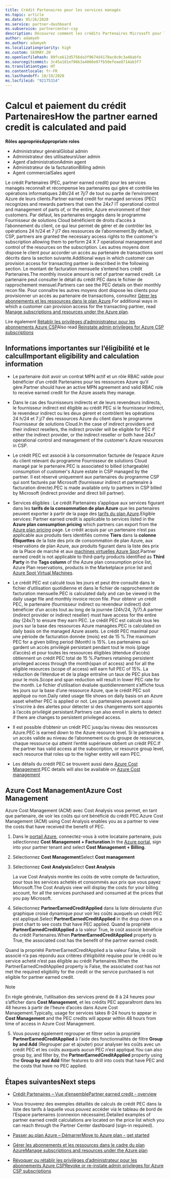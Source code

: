 ```yaml
---
title: Crédit Partenaires pour les services managés
ms.topic: article
ms.date: 05/26/2020
ms.service: partner-dashboard
ms.subservice: partnercenter-csp
description: Découvrez comment les crédits Partenaires Microsoft pour les services managés sont calculés et payés, et comment vérifier que vous êtes éligible.
author: adamyeh
ms.author: adamyeh
ms.localizationpriority: high
ms.custom: SEOMAY.20
ms.openlocfilehash: 89fce612d5756da3f9674d4170ac8c0c3a48abfe
ms.sourcegitcommit: 3c45a181ef86b3a4866e97fb50efeae8714ab3f7
ms.translationtype: HT
ms.contentlocale: fr-FR
ms.lasthandoff: 10/19/2020
ms.locfileid: "92175314"
---
```

# <a name="how-the-partner-earned-credit-is-calculated-and-paid"></a><span data-ttu-id="7d004-103">Calcul et paiement du crédit Partenaires</span><span class="sxs-lookup"><span data-stu-id="7d004-103">How the partner earned credit is calculated and paid</span></span>

<span data-ttu-id="7d004-104">**Rôles appropriés**</span><span class="sxs-lookup"><span data-stu-id="7d004-104">**Appropriate roles**</span></span>

- <span data-ttu-id="7d004-105">Administrateur général</span><span class="sxs-lookup"><span data-stu-id="7d004-105">Global admin</span></span>
- <span data-ttu-id="7d004-106">Administrateur des utilisateurs</span><span class="sxs-lookup"><span data-stu-id="7d004-106">User admin</span></span>
- <span data-ttu-id="7d004-107">Agent d’administration</span><span class="sxs-lookup"><span data-stu-id="7d004-107">Admin agent</span></span>
- <span data-ttu-id="7d004-108">Administrateur de la facturation</span><span class="sxs-lookup"><span data-stu-id="7d004-108">Billing admin</span></span>
- <span data-ttu-id="7d004-109">Agent commercial</span><span class="sxs-lookup"><span data-stu-id="7d004-109">Sales agent</span></span>

<span data-ttu-id="7d004-110">Le crédit Partenaires (PEC, partner earned credit) pour les services managés reconnaît et récompense les partenaires qui gère et contrôle les opérations informatiques 24h/24 et 7j/7 de tout ou partie de l’environnent Azure de leurs clients.</span><span class="sxs-lookup"><span data-stu-id="7d004-110">Partner earned credit for managed services (PEC) recognizes and rewards partners that own the 24x7 IT operational control and management of parts of, or the entire, Azure environment of their customers.</span></span> <span data-ttu-id="7d004-111">Par défaut, les partenaires engagés dans le programme Fournisseur de solutions Cloud bénéficient de droits d’accès à l’abonnement du client, ce qui leur permet de gérer et de contrôler les opérations 24 h/24 et 7 j/7 des ressources de l’abonnement.</span><span class="sxs-lookup"><span data-stu-id="7d004-111">By default, in CSP, partners are granted the necessary access rights to the customer's subscription allowing them to perform 24 X 7 operational management and control of the resources on the subscription.</span></span> <span data-ttu-id="7d004-112">Les autres moyens dont dispose le client pour accorder un accès au partenaire de transactions sont décrits dans la section suivante.</span><span class="sxs-lookup"><span data-stu-id="7d004-112">Additional ways in which customer can provision access for transacting partner is described in the following section.</span></span> <span data-ttu-id="7d004-113">Le montant de facturation mensuelle s’entend hors crédit Partenaires.</span><span class="sxs-lookup"><span data-stu-id="7d004-113">The monthly invoice amount is net of partner earned credit.</span></span> <span data-ttu-id="7d004-114">Le partenaire peut consulter le détail du crédit PEC dans le fichier de rapprochement mensuel.</span><span class="sxs-lookup"><span data-stu-id="7d004-114">Partners can see the PEC details on their monthly recon file.</span></span> <span data-ttu-id="7d004-115">Pour connaître les autres moyens dont dispose les clients pour provisionner un accès au partenaire de transactions, consultez [Gérer les abonnements et les ressources dans le plan Azure](azure-plan-manage.md).</span><span class="sxs-lookup"><span data-stu-id="7d004-115">For additional ways in which a customer can provision access for the transacting partner, read [Manage subscriptions and resources under the Azure plan](azure-plan-manage.md).</span></span>

<span data-ttu-id="7d004-116">Lire également [Rétablir les privilèges d’administrateur pour les abonnements Azure CSP](revoke-reinstate-csp.md)</span><span class="sxs-lookup"><span data-stu-id="7d004-116">Also read [Reinstate admin privileges for Azure CSP subscriptions](revoke-reinstate-csp.md)</span></span>

## <a name="important-eligibility-and-calculation-information"></a><span data-ttu-id="7d004-117">Informations importantes sur l’éligibilité et le calcul</span><span class="sxs-lookup"><span data-stu-id="7d004-117">Important eligibility and calculation information</span></span>

- <span data-ttu-id="7d004-118">Le partenaire doit avoir un contrat MPN actif et un rôle RBAC valide pour bénéficier d’un crédit Partenaires pour les ressources Azure qu’il gère.</span><span class="sxs-lookup"><span data-stu-id="7d004-118">Partner should have an active MPN agreement and valid RBAC role to receive earned credit for the Azure assets they manage.</span></span> 

- <span data-ttu-id="7d004-119">Dans le cas des fournisseurs indirects et de leurs revendeurs indirects, le fournisseur indirect est éligible au crédit PEC si le fournisseur indirect, le revendeur indirect ou les deux gèrent et contrôlent les opérations 24 h/24 et 7 j/7 des ressources Azure du client dans le programme Fournisseur de solutions Cloud.</span><span class="sxs-lookup"><span data-stu-id="7d004-119">In the case of indirect providers and their indirect resellers, the indirect provider will be eligible for PEC if either the indirect provider, or the indirect reseller or both have 24x7 operational control and management of the customer's Azure resources in CSP.</span></span>

- <span data-ttu-id="7d004-120">Le crédit PEC est associé à la consommation facturée de l’espace Azure du client relevant du programme Fournisseur de solutions Cloud managé par le partenaire.</span><span class="sxs-lookup"><span data-stu-id="7d004-120">PEC is associated to billed (chargeable) consumption of customer's Azure estate in CSP managed by the partner.</span></span> <span data-ttu-id="7d004-121">Il est réservé uniquement aux partenaires du programme CSP qui sont facturés par Microsoft (fournisseur indirect et partenaire à facturation directe).</span><span class="sxs-lookup"><span data-stu-id="7d004-121">PEC is made available only to partners in CSP billed by Microsoft (indirect provider and direct bill partner).</span></span> 

- <span data-ttu-id="7d004-122">Services éligibles : Le crédit Partenaires s’applique aux services figurant dans les **tarifs de la consommation de plan Azure** que les partenaires peuvent exporter à partir de la page des [tarifs du plan Azure](https://partner.microsoft.com/commerce/sales).</span><span class="sxs-lookup"><span data-stu-id="7d004-122">Eligible services: Partner earned credit is applicable to services listed in the **Azure plan consumption pricing** which partners can export from the [Azure plan pricing](https://partner.microsoft.com/commerce/sales) page.</span></span> <span data-ttu-id="7d004-123">Le crédit acquis par un partenaire n’est pas applicable aux produits tiers identifiés comme **Tiers** dans la **colonne Étiquettes** de la liste des prix de consommation de plan Azure, aux réservations de plan Azure, aux produits figurant dans la liste des prix de la Place de marché et aux [machines virtuelles Azure Spot](https://partner.microsoft.com/resources/collection/azure-spot-in-csp#/).</span><span class="sxs-lookup"><span data-stu-id="7d004-123">Partner earned credit is not applicable to third-party products identified as **Third Party** in the **Tags column** of the Azure plan consumption price list, Azure Plan reservations, products in the Marketplace price list and [Azure Spot Virtual Machines](https://partner.microsoft.com/resources/collection/azure-spot-in-csp#/).</span></span>

- <span data-ttu-id="7d004-124">Le crédit PEC est calculé tous les jours et peut être consulté dans le fichier d’utilisation quotidienne et dans le fichier de rapprochement de facturation mensuelle.</span><span class="sxs-lookup"><span data-stu-id="7d004-124">PEC is calculated daily and can be viewed in the daily usage file and monthly invoice recon file.</span></span> <span data-ttu-id="7d004-125">Pour obtenir un crédit PEC, le partenaire (fournisseur indirect ou revendeur indirect) doit bénéficier d’un accès tout au long de la journée (24h/24, 7j/7).</span><span class="sxs-lookup"><span data-stu-id="7d004-125">A partner (indirect provider or indirect reseller) must have access for the entire day (24x7) to ensure they earn PEC.</span></span> <span data-ttu-id="7d004-126">Le crédit PEC est calculé tous les jours sur la base des ressources Azure managées.</span><span class="sxs-lookup"><span data-stu-id="7d004-126">PEC is calculated on daily basis on the managed Azure assets.</span></span> <span data-ttu-id="7d004-127">Le crédit PEC maximal pour une période de facturation donnée (mois) est de 15 %.</span><span class="sxs-lookup"><span data-stu-id="7d004-127">The maximum PEC for a given billing period (Month) is 15%.</span></span> <span data-ttu-id="7d004-128">Les partenaires qui gardent un accès privilégié persistant pendant tout le mois (plage d’accès) et pour toutes les ressources éligibles (étendue d’accès) obtiennent un crédit PEC total de 15 %.</span><span class="sxs-lookup"><span data-stu-id="7d004-128">Partners retaining persistent privileged access through the month(span of access) and for all the eligible resources (scope of access) will earn full PEC of 15%.</span></span> <span data-ttu-id="7d004-129">La réduction de l’étendue et de la plage entraîne un taux de PEC plus bas pour le mois.</span><span class="sxs-lookup"><span data-stu-id="7d004-129">Scope and span reduction will result in lower PEC rate for the month.</span></span> <span data-ttu-id="7d004-130">Le fichier d’utilisation évaluée quotidiennement s’affiche tous les jours sur la base d’une ressource Azure, que le crédit PEC soit appliqué ou non.</span><span class="sxs-lookup"><span data-stu-id="7d004-130">Daily rated usage file shows on daily basis on an Azure asset whether PEC is applied or not.</span></span> <span data-ttu-id="7d004-131">Les partenaires peuvent aussi s’inscrire à des alertes pour détecter si des changements sont apportés à l’accès privilégié persistant.</span><span class="sxs-lookup"><span data-stu-id="7d004-131">Partners can also enroll in alerts to detect if there are changes to persistent privileged access.</span></span>

- <span data-ttu-id="7d004-132">Il est possible d’obtenir un crédit PEC jusqu’au niveau des ressources Azure.</span><span class="sxs-lookup"><span data-stu-id="7d004-132">PEC is earned down to the Azure resource level.</span></span> <span data-ttu-id="7d004-133">Si le partenaire a un accès valide au niveau de l’abonnement ou du groupe de ressources, chaque ressource qui atteint l’entité supérieure obtient un crédit PEC.</span><span class="sxs-lookup"><span data-stu-id="7d004-133">If the partner has valid access at the subscription, or resource group level, each resource that roles up to the higher entity will earn PEC.</span></span>  

- <span data-ttu-id="7d004-134">Les détails du crédit PEC se trouvent aussi dans [Azure Cost Management](/azure/cost-management-billing/costs/get-started-partners).</span><span class="sxs-lookup"><span data-stu-id="7d004-134">PEC details will also be available on [Azure Cost management](/azure/cost-management-billing/costs/get-started-partners)</span></span>

## <a name="azure-cost-management"></a><span data-ttu-id="7d004-135">Azure Cost Management</span><span class="sxs-lookup"><span data-stu-id="7d004-135">Azure Cost Management</span></span>

<span data-ttu-id="7d004-136">Azure Cost Management (ACM) avec Cost Analysis vous permet, en tant que partenaire, de voir les coûts qui ont bénéficié du crédit PEC.</span><span class="sxs-lookup"><span data-stu-id="7d004-136">Azure Cost Management (ACM) using Cost Analysis enables you as a partner to view the costs that have received the benefit of PEC.</span></span>  

1. <span data-ttu-id="7d004-137">Dans le [portail Azure](https://portal.azure.com), connectez-vous à votre locataire partenaire, puis sélectionnez **Cost Management + Facturation**.</span><span class="sxs-lookup"><span data-stu-id="7d004-137">In the [Azure portal](https://portal.azure.com), sign into your partner tenant and select **Cost Management + Billing**.</span></span>

2. <span data-ttu-id="7d004-138">Sélectionnez **Cost Management**</span><span class="sxs-lookup"><span data-stu-id="7d004-138">Select **Cost management**</span></span>

3. <span data-ttu-id="7d004-139">Sélectionnez **Cost Analysis**</span><span class="sxs-lookup"><span data-stu-id="7d004-139">Select **Cost Analysis**</span></span>

   <span data-ttu-id="7d004-140">La vue Cost Analysis montre les coûts de votre compte de facturation, pour tous les services achetés et consommés aux prix que vous payez Microsoft.</span><span class="sxs-lookup"><span data-stu-id="7d004-140">The Cost Analysis view will display the costs for your billing account, for all the services purchased and consumed at the prices that you pay Microsoft.</span></span>

4. <span data-ttu-id="7d004-141">Sélectionnez **PartnerEarnedCreditApplied** dans la liste déroulante d’un graphique croisé dynamique pour voir les coûts auxquels un crédit PEC est appliqué.</span><span class="sxs-lookup"><span data-stu-id="7d004-141">Select **PartnerEarnedCreditApplied** in the drop down on a pivot chart to see costs that have PEC applied.</span></span> <span data-ttu-id="7d004-142">Quand la propriété **PartnerEarnedCreditApplied** a la valeur True, le coût associé bénéficie du crédit Partenaires.</span><span class="sxs-lookup"><span data-stu-id="7d004-142">When **PartnerEarnedCreditApplied** property is True, the associated cost has the benefit of the partner earned credit.</span></span> 

<span data-ttu-id="7d004-143">Quand la propriété PartnerEarnedCreditApplied a la valeur False, le coût associé n’a pas répondu aux critères d’éligibilité requise pour le crédit ou le service acheté n’est pas éligible au crédit Partenaires.</span><span class="sxs-lookup"><span data-stu-id="7d004-143">When the PartnerEarnedCreditApplied property is False, the associated cost has not met the required eligibility for the credit or the service purchased is not eligible for partner earned credit.</span></span>

>[!NOTE] 
><span data-ttu-id="7d004-144">En règle générale, l’utilisation des services prend de 8 à 24 heures pour s’afficher dans **Cost Management**, et les crédits PEC apparaîtront dans les 48 heures à partir de l’heure d’accès dans Azure Cost Management.</span><span class="sxs-lookup"><span data-stu-id="7d004-144">Typically, usage for services takes 8-24 hours to appear in **Cost Management** and the PEC credits will appear within 48 hours from time of access in Azure Cost Management.</span></span>

5. <span data-ttu-id="7d004-145">Vous pouvez également regrouper et filtrer selon la propriété **PartnerEarnedCreditApplied** à l’aide des fonctionnalités de filtre **Group by and Add** (Regrouper par et ajouter) pour analyser les coûts avec un crédit PEC et les coûts auxquels aucun PEC n’est appliqué.</span><span class="sxs-lookup"><span data-stu-id="7d004-145">You can also group by, and filter by, the **PartnerEarnedCreditApplied** property using the **Group by and Add** filter features to drill into costs that have PEC and the costs that have no PEC applied.</span></span>

## <a name="next-steps"></a><span data-ttu-id="7d004-146">Étapes suivantes</span><span class="sxs-lookup"><span data-stu-id="7d004-146">Next steps</span></span>

- [<span data-ttu-id="7d004-147">Crédit Partenaires – Vue d’ensemble</span><span class="sxs-lookup"><span data-stu-id="7d004-147">Partner earned credit - overview</span></span>](partner-earned-credit.md)

- <span data-ttu-id="7d004-148">Vous trouverez des exemples détaillés de calculs de crédit PEC dans la liste des tarifs à laquelle vous pouvez accéder via le tableau de bord de l’Espace partenaires (connexion nécessaire).</span><span class="sxs-lookup"><span data-stu-id="7d004-148">Detailed examples of partner earned credit calculations are located on the price list which you can reach through the Partner Center dashboard (sign-in required).</span></span>

- [<span data-ttu-id="7d004-149">Passer au plan Azure – Démarrer</span><span class="sxs-lookup"><span data-stu-id="7d004-149">Move to Azure plan - get started</span></span>](azure-plan-get-started.md)

- [<span data-ttu-id="7d004-150">Gérer les abonnements et les ressources dans le cadre du plan Azure</span><span class="sxs-lookup"><span data-stu-id="7d004-150">Manage subscriptions and resources under the Azure plan</span></span>](azure-plan-manage.md)

- [<span data-ttu-id="7d004-151">Révoquer ou rétablir les privilèges d’administrateur pour les abonnements Azure CSP</span><span class="sxs-lookup"><span data-stu-id="7d004-151">Revoke or re-instate admin privileges for Azure CSP subscriptions</span></span>](revoke-reinstate-csp.md)
